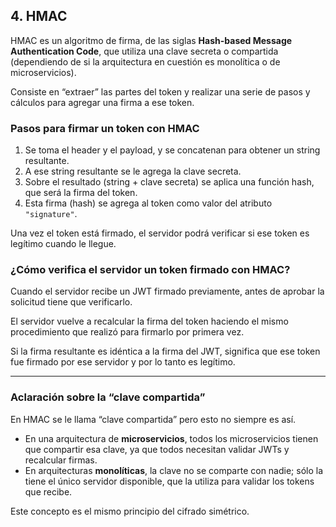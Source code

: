 ## 4. HMAC

HMAC es un algoritmo de firma, de las siglas **Hash-based Message Authentication Code**, que utiliza una clave secreta o compartida (dependiendo de si la arquitectura en cuestión es monolítica o de microservicios).

Consiste en “extraer” las partes del token y realizar una serie de pasos y cálculos para agregar una firma a ese token.

### Pasos para firmar un token con HMAC

1. Se toma el header y el payload, y se concatenan para obtener un string resultante.  
2. A ese string resultante se le agrega la clave secreta.  
3. Sobre el resultado (string + clave secreta) se aplica una función hash, que será la firma del token.  
4. Esta firma (hash) se agrega al token como valor del atributo `"signature"`.

Una vez el token está firmado, el servidor podrá verificar si ese token es legítimo cuando le llegue.

### ¿Cómo verifica el servidor un token firmado con HMAC?

Cuando el servidor recibe un JWT firmado previamente, antes de aprobar la solicitud tiene que verificarlo.

El servidor vuelve a recalcular la firma del token haciendo el mismo procedimiento que realizó para firmarlo por primera vez.

Si la firma resultante es idéntica a la firma del JWT, significa que ese token fue firmado por ese servidor y por lo tanto es legítimo.

---

### Aclaración sobre la “clave compartida”

En HMAC se le llama “clave compartida” pero esto no siempre es así.

- En una arquitectura de **microservicios**, todos los microservicios tienen que compartir esa clave, ya que todos necesitan validar JWTs y recalcular firmas.  
- En arquitecturas **monolíticas**, la clave no se comparte con nadie; sólo la tiene el único servidor disponible, que la utiliza para validar los tokens que recibe.

Este concepto es el mismo principio del cifrado simétrico.
